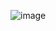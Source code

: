 ![image](https://westus31-mediap.svc.ms/transform/thumbnail?provider=spo&farmid=193369&inputFormat=png&cs=fFNQTw&docid=https%3A%2F%2Fmy.microsoftpersonalcontent.com%2F_api%2Fv2.0%2Fdrives%2Fb!v-YkiwDG_0e8i6mhVKrCpuK-B9ui9_pApQGkYfi6iVcXlPDoxhpaRr2y1LL9U1C2%2Fitems%2F01M2BDCUFTGJOTEQ2OJBGZXOYLYA4LFR53%3Ftempauth%3Dv1e.eyJzaXRlaWQiOiI4YjI0ZTZiZi1jNjAwLTQ3ZmYtYmM4Yi1hOWExNTRhYWMyYTYiLCJhdWQiOiIwMDAwMDAwMy0wMDAwLTBmZjEtY2UwMC0wMDAwMDAwMDAwMDAvbXkubWljcm9zb2Z0cGVyc29uYWxjb250ZW50LmNvbUA5MTg4MDQwZC02YzY3LTRjNWItYjExMi0zNmEzMDRiNjZkYWQiLCJleHAiOiIxNzM2NzA0ODAwIn0.E5_gDzyibgG8RzLdRqfs7wi-CY7sIlUELhwEn4vPNv3UNEoN__xWtUAkkIP9dJ2eLg2XZoldCPH9WDPPKIL6D6Twm-qKj9ndNh51n3QO1beWmdrUq3DWnRzBsaUAPjXE8kT4HS6lEKe0omqkF4wQ_5Fw-I7NBFwjLD3yFnCQSMC3nqmIaG9zmZtZSuo7PP8JHwQ5ZnnqM9MlBbw4GUpoN667vaOGBJ4u-_kSVs_qPBb0q9jkS3ypxDzFzUP92FUkSoLGnQdMK7ti5hyq_OIlAA2d7jIdW3IvxWxVZnB6_-4sDgTITGpFZZrbYJjS45OYoT6kcpDtCLLNXTF3G-7cEfdvN3vwnK8K8xLOK1Aklc9MXHFnEGijYtsBISJzTBWCWJY-fT6OW_Axyn7X-dYl5SNEcfLqlZXJa2KPk4criGv0RjbMPOsPGmZ7i6_ffr3rea2m0f3wAQZyoYr3jyv_fOPqdvDFMZ31PfTdwyQWFGg.MjPzUm9ZH7KY8tTGhF3NBeUPb0FnM-lcfufCmVDsRJA%26version%3DPublished&width=7256&height=4104&cb=63872285560)
